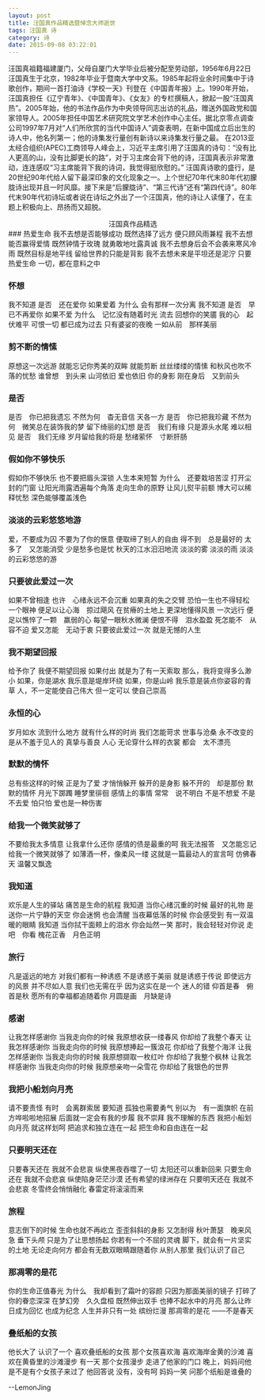 ```yaml
---
layout: post
title: 汪国真作品精选暨悼念大师逝世
tags: 汪国真 诗
category: 诗
date: 2015-09-08 03:22:01
---
```


汪国真祖籍福建厦门，父母自厦门大学毕业后被分配至劳动部，1956年6月22日汪国真生于北京，1982年毕业于暨南大学中文系。1985年起将业余时间集中于诗歌创作，期间一首打油诗《学校一天》刊登在《中国青年报》上。1990年开始，汪国真担任《辽宁青年》、《中国青年》、《女友》的专栏撰稿人，掀起一股“汪国真热”。2005年始，他的书法作品作为中央领导同志出访的礼品，赠送外国政党和国家领导人。2005年担任中国艺术研究院文学艺术创作中心主任。据北京零点调查公司1997年7月对“人们所欣赏的当代中国诗人”调查表明，在新中国成立后出生的诗人中，他名列第一；他的诗集发行量创有新诗以来诗集发行量之最。
在2013亚太经合组织(APEC)工商领导人峰会上，习近平主席引用了汪国真的诗句：“没有比人更高的山，没有比脚更长的路”，对于习主席会背下他的诗，汪国真表示非常激动，连连感叹“习主席能背下我的诗词，我觉得挺欣慰的。”
汪国真诗歌的盛行，是20世纪90年代给人留下最深印象的文化现象之一。上个世纪70年代末80年代初朦胧诗出现并且一时风靡。接下来是“后朦胧诗”、“第三代诗”还有“第四代诗”。80年代末90年代初诗坛或者说在诗坛之外出了一个汪国真，他的诗让人读懂了，在主题上积极向上、昂扬而又超脱。

<center>汪国真作品精选</center>
### 热爱生命
我不去想是否能够成功
既然选择了远方
便只顾风雨兼程
我不去想能否赢得爱情
既然钟情于玫瑰
就勇敢地吐露真诚
我不去想身后会不会袭来寒风冷雨
既然目标是地平线
留给世界的只能是背影
我不去想未来是平坦还是泥泞
只要热爱生命
一切，都在意料之中

### 怀想
我不知道
是否　还在爱你
如果爱着
为什么 会有那样一次分离
我不知道
是否　早已不再爱你
如果不爱
为什么　记忆没有随着时光
流去
回想你的笑靥
我的心　起伏难平
可恨一切
都已成为过去
只有婆娑的夜晚
一如从前　那样美丽

### 剪不断的情愫
原想这一次远游
就能忘记你秀美的双眸
就能剪断
丝丝缕缕的情愫
和秋风也吹不落的忧愁
谁曾想　到头来
山河依旧
爱也依旧
你的身影
刚在身后　又到前头

### 是否
是否　你已把我遗忘
不然为何　杳无音信
天各一方
是否　你已把我珍藏
不然为何　微笑总在装饰我的梦
留下绮丽的幻想
是否　我们有缘
只是源头水尾
难以相见
是否　我们无缘
岁月留给我的将是
愁绪萦怀　寸断肝肠

### 假如你不够快乐
假如你不够快乐
也不要把眉头深锁
人生本来短暂
为什么　还要栽培苦涩
打开尘封的门窗
让阳光雨露洒遍每个角落
走向生命的原野
让风儿熨平前额
博大可以稀释忧愁
深色能够覆盖浅色

### 淡淡的云彩悠悠地游
爱，不要成为囚
不要为了你的惬意
便取缔了别人的自由
得不到　总是最好的
太多了　又怎能消受
少是愁多也是忧
秋天的江水汨汨地流
淡淡的雾
淡淡的雨
淡淡的云彩悠悠的游

### 只要彼此爱过一次
如果不曾相逢
也许　心绪永远不会沉重
如果真的失之交臂
恐怕一生也不得轻松
一个眼神
便足以让心海　掠过飓风
在贫瘠的土地上
更深地懂得风景
一次远行
便足以憔悴了一颗　羸弱的心
每望一眼秋水微澜
便恨不得　泪水盈盈
死怎能不　从容不迫
爱又怎能　无动于衷
只要彼此爱过一次
就是无憾的人生

### 我不期望回报
给予你了
我便不期望回报
如果付出
就是为了有一天索取
那么，我将变得多么渺小
如果，你是湖水
我乐意是堤岸环绕
如果，你是山岭
我乐意是装点你姿容的青草
人，不一定能使自己伟大
但一定可以
使自己崇高

### 永恒的心
岁月如水
流到什么地方
就有什么样的时尚
我们怎能苛求
世事与沧桑
永不改变的
是从不羞于见人的
真挚与善良
人心
无论穿什么样的衣裳
都会　太不漂亮

### 默默的情怀
总有些这样的时候
正是为了爱
才悄悄躲开
躲开的是身影
躲不开的　却是那份
默默的情怀
月光下踯躅
睡梦里徘徊
感情上的事情
常常　说不明白
不是不想爱
不是不去爱
怕只怕
爱也是一种伤害

### 给我一个微笑就够了
不要给我太多情意
让我拿什么还你
感情的债是最重的呵
我无法报答　又怎能忘记
给我一个微笑就够了
如薄酒一杯，像柔风一缕
这就是一篇最动人的宣言呵
仿佛春天 温馨又飘逸

### 我知道
欢乐是人生的驿站
痛苦是生命的航程
我知道
当你心绪沉重的时候
最好的礼物
是送你一片宁静的天空
你会迷惘
也会清醒
当夜幕低落的时候
你会感受到
有一双温暖的眼睛
我知道
当你拭干面颊上的泪水
你会灿然一笑
那时，我会轻轻对你说
走吧　你看
槐花正香　月色正明

### 旅行
凡是遥远的地方
对我们都有一种诱惑
不是诱惑于美丽
就是诱惑于传说
即使远方的风景
并不尽如人意
我们也无需在乎
因为这实在是一个
迷人的错
仰首是春　俯首是秋
愿所有的幸福都追随着你
月圆是画　月缺是诗

### 感谢
让我怎样感谢你
当我走向你的时候
我原想收获一缕春风
你却给了我整个春天
让我怎样感谢你
当我走向你的时候
我原想捧起一簇浪花
你却给了我整个海洋
让我怎样感谢你
当我走向你的时候
我原想撷取一枚红叶
你却给了我整个枫林
让我怎样感谢你
当我走向你的时候
我原想亲吻一朵雪花
你却给了我银色的世界

### 我把小船划向月亮
请不要责怪
有时　会离群索居
要知道
孤独也需要勇气
别以为　有一面旗帜
在前方哗啦啦地招展
后面就一定会有我的步履
我不崇拜
我不理解的东西
我把小船划向月亮
就这样划呵
把追求和独立连在一起
把生命和自由连在一起

### 只要明天还在
只要春天还在
我就不会悲哀
纵使黑夜吞噬了一切
太阳还可以重新回来
只要生命还在
我就不会悲哀
纵使陷身茫茫沙漠
还有希望的绿洲存在
只要明天还在
我就不会悲哀
冬雪终会悄悄融化
春雷定将滚滚而来

### 旅程
意志倒下的时候
生命也就不再屹立
歪歪斜斜的身影
又怎耐得
秋叶萧瑟　晚来风急
垂下头颅
只是为了让思想扬起
你若有一个不屈的灵魂
脚下，就会有一片坚实的土地
无论走向何方
都会有无数双眼睛跟随着你
从别人那里
我们认识了自己

### 那凋零的是花
你的生命正值春光
为什么　我却看到了霜叶的容颜
只因为那面美丽的镜子
打碎了
你的眷恋深深
在梦幻旁　久久盘桓
既然伸出双手
也捧不起水中的月亮
那么让昨日成为回忆
也成为纪念
人生并非只有一处
缤纷烂漫
那凋零的是花
——不是春天

### 叠纸船的女孩
他长大了
认识了一个
喜欢叠纸船的女孩
那个女孩喜欢海
喜欢海岸金黄的沙滩
喜欢在黄昏里的沙滩漫步
有一天
那个女孩漫步
走进了他家的门口
晚上，妈妈问他
是不是有个女孩子来过了
他回答说
没有，没有呵
妈妈一笑
问那个纸船是谁叠的

--LemonJing